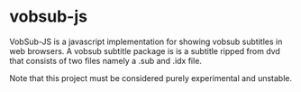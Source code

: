 # vobsub-js
VobSub-JS is a javascript implementation for showing vobsub subtitles in web browsers. A vobsub subtitle package is
is a subtitle ripped from dvd that consists of two files namely a .sub and .idx file.

Note that this project must be considered purely experimental and unstable.
